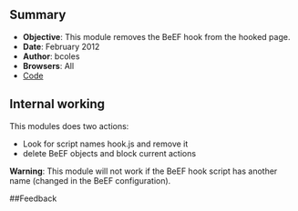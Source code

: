 ## Summary
* **Objective**: This module removes the BeEF hook from the hooked page.
* **Date**: February 2012
* **Author**: bcoles
* **Browsers**: All
* [Code](https://github.com/beefproject/beef/tree/master/modules/browser/unhook)

## Internal working

This modules does two actions:
* Look for script names hook.js and remove it
* delete BeEF objects and block current actions

**Warning**: This module will not work if the BeEF hook script has another name (changed in the BeEF configuration).

##Feedback